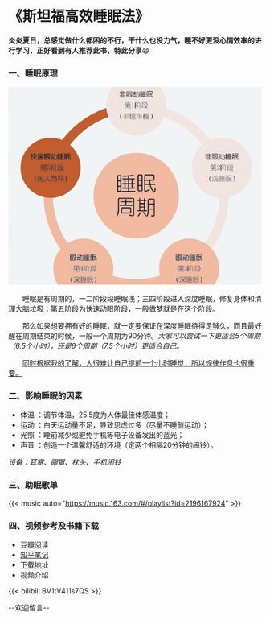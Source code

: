 # 《斯坦福高效睡眠法》


**炎炎夏日，总感觉做什么都困的不行，干什么也没力气，睡不好更没心情效率的进行学习，正好看到有人推荐此书，特此分享**:smile:
<!--more-->

### 一、睡眠原理

<div align=center><img src="/睡眠周期.png"></div>

&emsp;&emsp;睡眠是有周期的，一二阶段段睡眠浅；三四阶段进入深度睡眠，修复身体和清理大脑垃圾；第五阶段为快速动眼阶段，一般做梦就是在这个阶段。

&emsp;&emsp;那么如果想要拥有好的睡眠，就一定要保证在深度睡眠待得足够久，而且最好醒在周期结束的时候，一般一个周期为90分钟。*大家可以尝试一下更适合5个周期（6.5个小时），还是6个周期（7.5个小时）更适合自己。*

&emsp;&emsp;<u>同时根据我的了解，人很难让自己提前一个小时睡觉，所以规律作息也很重要。</U>

### 二、影响睡眠的因素

* 体温 ：调节体温，25.5度为人体最佳体感温度；
* 运动 ：白天运动量不足，导致思虑过多（尽量不睡前运动）；
* 光照 ：睡前减少或避免手机等电子设备发出的蓝光；
* 声音 ：创造一个温馨舒适的环境（定两个相隔20分钟的闹铃）。

*设备：耳塞、眼罩、枕头、手机闹铃*

### 三、助眠歌单

{{< music auto="https://music.163.com/#/playlist?id=2196167924" >}}


### 四、视频参考及书籍下载

* [豆瓣阅读](https://book.douban.com/subject/30351542/)           
* [知乎笔记](https://zhuanlan.zhihu.com/p/433068793)          
* [下载地址](https://aaaf.top/book/si-tan-fu-gao-xiao-shui-mian-fa/#book-download)
* 视频介绍
  
{{< bilibili BV1tV411s7QS >}}



 
--欢迎留言--

